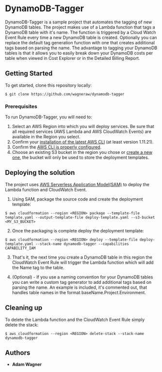 # DynamoDB-Tagger

DynamoDB-Tagger is a sample project that automates the tagging of new DynamoDB tables. The project makes use of a Lambda function that tags a DynamoDB table with it's name. The function is triggered by a Cloud Watch Event Rule every time a new DynamoDB table is created. Optionally you can replace the default tag generation function with one that creates additional tags based on parsing the name. The advantage to tagging your DynamoDB tables is that it allows you to easily break down your DynamoDB costs per table when viewed in Cost Explorer or in the Detailed Billing Report. 

## Getting Started

To get started, clone this repository locally:

```
$ git clone https://github.com/wagneraw/dynamodb-tagger
```

### Prerequisites

To run DynamoDB-Tagger, you will need to:

1. Select an AWS Region into which you will deploy services. Be sure that all required services (AWS Lambda and  AWS CloudWatch Events) are available in the Region you select.
2. Confirm your [installation of the latest AWS CLI](http://docs.aws.amazon.com/cli/latest/userguide/installing.html) (at least version 1.11.21).
3. Confirm the [AWS CLI is properly configured](http://docs.aws.amazon.com/cli/latest/userguide/cli-chap-getting-started.html#cli-quick-configuration).
4. Choose an existing S3 bucket in the region you chose or [create a new one](http://docs.aws.amazon.com/AmazonS3/latest/gsg/CreatingABucket.html), the bucket will only be used to store the deployment templates.

## Deploying the solution

The project uses [AWS Serverless Application Model(SAM)](http://docs.aws.amazon.com/lambda/latest/dg/deploying-lambda-apps.html#serverless_app) to deploy the Lambda function and CloudWatch Event.

1. Using SAM, package the source code and create the deployment template:

  ```
  $ aws cloudformation --region <REGION> package --template-file template.yaml --output-template-file deploy-template.yaml --s3-bucket <MY_S3_BUCKET>
  ```

2. Once the packaging is complete deploy the deployment template:

  ```
  $ aws cloudformation --region <REGION> deploy --template-file deploy-template.yaml --stack-name dynamodb-tagger --capabilities CAPABILITY_IAM
  ```

3. That's it, the next time you create a DynamoDB table in this region the CloudWatch Event Rule will trigger the Lambda function which will add the Name tag to the table.

4. (Optional) - If you use a naming convention for your DynamoDB tables you can write a custom tag generator to add additional tags based on parsing the name. An example is included, it's commented out, that handles table names in the format baseName.Project.Environment.

## Cleaning up

To delete the Lambda function and the CloudWatch Event Rule simply delete the stack:

```
$ aws cloudformation --region <REGION> delete-stack --stack-name dynamodb-tagger
```

## Authors

* **Adam Wagner**
